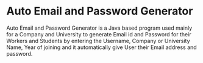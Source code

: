 # Auto Email and Password Generator
Auto Email and Password Generator is a Java based program used mainly for a Company and University to generate Email id and Password for their Workers and Students by entering the Username, Company or University Name, Year of joining  and it automatically give User their Email address and password.  

